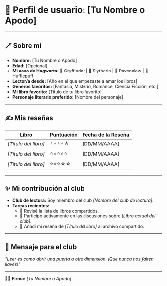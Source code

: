 # 📖 Perfil de usuario: **[Tu Nombre o Apodo]**

---

## 🪄 Sobre mí  
- **Nombre:** [Tu Nombre o Apodo]  
- **Edad:** [Opcional]  
- **Mi casa de Hogwarts:** 🦁 Gryffindor | 🐍 Slytherin | 🦅 Ravenclaw | 🦡 Hufflepuff  
- **Lector/a desde:** [Año en el que empezaste a amar los libros]  
- **Géneros favoritos:** [Fantasía, Misterio, Romance, Ciencia Ficción, etc.]  
- **Mi libro favorito:** [Título de tu libro favorito]  
- **Personaje literario preferido:** [Nombre del personaje]  

---

## ✍️ Mis reseñas  
| **Libro**              | **Puntuación** | **Fecha de la Reseña** |
|-------------------------|----------------|------------------------|
| *[Título del libro]*    | ⭐⭐⭐⭐☆          | [DD/MM/AAAA]          |
| *[Título del libro]*    | ⭐⭐⭐⭐⭐         | [DD/MM/AAAA]          |
| *[Título del libro]*    | ⭐⭐⭐☆☆           | [DD/MM/AAAA]          |

---

## ✨ Mi contribución al club  
- **Club de lectura:** Soy miembro del club *[Nombre del club de lectura]*.  
- **Tareas recientes:**  
  - 📝 Revisé la lista de libros compartidos.  
  - 💬 Participo activamente en las discusiones sobre *[Libro actual del club]*.  
  - 📑 Añadí mi reseña de *[Título del libro]* al archivo compartido.  

---

## 🌟 Mensaje para el club  
*"Leer es como abrir una puerta a otra dimensión. ¡Que nunca nos falten llaves!"*

---

**🧙‍♂️ Firma:** *[Tu Nombre o Apodo]*  
